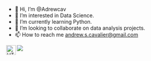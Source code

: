 - 👋 Hi, I’m @Adrewcav
- 👀 I’m interested in Data Science.
- 🌱 I’m currently learning Python.
- 💞️ I’m looking to collaborate on data analysis projects. 
- 📫 How to reach me andrew.s.cavalier@gmail.com

<!---
Adrewcav/Adrewcav is a ✨ special ✨ repository because its `README.md` (this file) appears on your GitHub profile.
You can click the Preview link to take a look at your changes.
--->

 <img align="left" alt="HTML5" width="26px" src="https://cdn.jsdelivr.net/gh/devicons/devicon/icons/amazonwebservices/amazonwebservices-original-wordmark.svg" />
 <img Font-size:2rem src="https://cdn.jsdelivr.net/gh/devicons/devicon/icons/github/github-original-wordmark.svg" />
